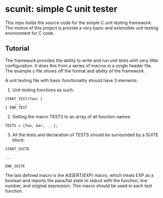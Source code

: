 # scunit: simple C unit tester

This repo holds the source code for the simple C unit testing framework. The motive of this project is provide a very basic and extensible unit testing environment for C code.

## Tutorial

The framework provides the ability to write and run unit tests with very little configuration. It does this from a series of macros in a single header file. The example.c file shows off the format and ability of the framework. 

A unit testing file with basic functionality should have 3 elements:
1. Unit testing functions as such:
```
START_TEST(foo) {
	...
} END_TEST
```

2. Setting the macro TESTS to an array of all function names:
```
TESTS = {foo, bar, ...};
```

3. All the tests and declaration of TESTS should be surrounded by a SUITE block:
```
START_SUITE

...

END_SUITE
```

The last defined macro is the ASSERT(EXP) macro, which treats EXP as a boolean and reports the pass/fail state to stdout with the function, line number, and original expression. This macro should be used in each test function.

